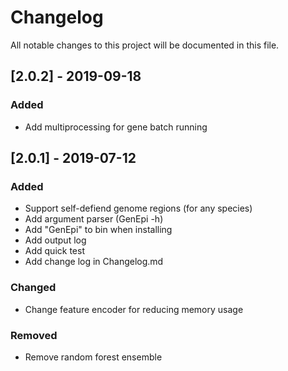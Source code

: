 # Changelog

All notable changes to this project will be documented in this file.

## [2.0.2] - 2019-09-18
### Added
- Add multiprocessing for gene batch running

## [2.0.1] - 2019-07-12
### Added
- Support self-defiend genome regions (for any species)
- Add argument parser (GenEpi -h)
- Add "GenEpi" to bin when installing
- Add output log
- Add quick test
- Add change log in Changelog.md

### Changed
- Change feature encoder for reducing memory usage

### Removed
- Remove random forest ensemble
